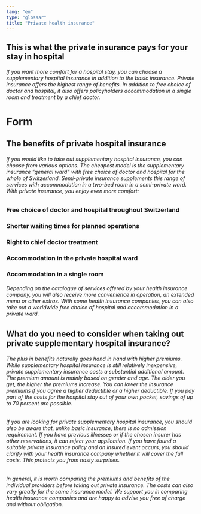 ```yaml
---
lang: "en"
type: "glossar"
title: "Private health insurance"
---
```


## This is what the private insurance pays for your stay in hospital

###### If you want more comfort for a hospital stay, you can choose a supplementary hospital insurance in addition to the basic insurance. Private insurance offers the highest range of benefits. In addition to free choice of doctor and hospital, it also offers policyholders accommodation in a single room and treatment by a chief doctor.

# Form

## The benefits of private hospital insurance

###### If you would like to take out supplementary hospital insurance, you can choose from various options. The cheapest model is the supplementary insurance "general ward" with free choice of doctor and hospital for the whole of Switzerland. Semi-private insurance supplements this range of services with accommodation in a two-bed room in a semi-private ward. With private insurance, you enjoy even more comfort:

### Free choice of doctor and hospital throughout Switzerland

### Shorter waiting times for planned operations

### Right to chief doctor treatment

### Accommodation in the private hospital ward

### Accommodation in a single room

###### Depending on the catalogue of services offered by your health insurance company, you will also receive more convenience in operation, an extended menu or other extras. With some health insurance companies, you can also take out a worldwide free choice of hospital and accommodation in a private ward.

## What do you need to consider when taking out private supplementary hospital insurance?

###### The plus in benefits naturally goes hand in hand with higher premiums. While supplementary hospital insurance is still relatively inexpensive, private supplementary insurance costs a substantial additional amount. The premium amount is mainly based on gender and age. The older you get, the higher the premiums increase. You can lower the insurance premiums if you agree a higher deductible or a higher deductible. If you pay part of the costs for the hospital stay out of your own pocket, savings of up to 70 percent are possible.

###### If you are looking for private supplementary hospital insurance, you should also be aware that, unlike basic insurance, there is no admission requirement. If you have previous illnesses or if the chosen insurer has other reservations, it can reject your application. If you have found a suitable private insurance policy and an insured event occurs, you should clarify with your health insurance company whether it will cover the full costs. This protects you from nasty surprises.

###### In general, it is worth comparing the premiums and benefits of the individual providers before taking out private insurance. The costs can also vary greatly for the same insurance model. We support you in comparing health insurance companies and are happy to advise you free of charge and without obligation.
